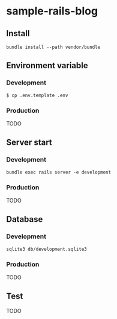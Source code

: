 # sample-rails-blog

## Install

```
bundle install --path vendor/bundle
```

## Environment variable

### Development

```
$ cp .env.template .env
```

### Production

TODO

## Server start

### Development

```
bundle exec rails server -e development
```

### Production

TODO

## Database

### Development

```
sqlite3 db/development.sqlite3
```

### Production

TODO

## Test

TODO
